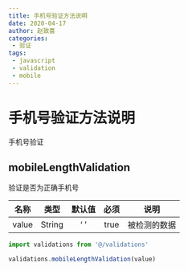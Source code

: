 ```yaml
---
title: 手机号验证方法说明
date: 2020-04-17
author: 赵致喜
categories:
 - 验证
tags:
 - javascript
 - validation
 - mobile
---
```

# 手机号验证方法说明

手机号验证

## mobileLengthValidation

验证是否为正确手机号

| 名称  |  类型  | 默认值 | 必须 |     说明     |
| :---: | :----: | :----: | :--: | :----------: |
| value | String |  ‘ ’   | true | 被检测的数据 |

```js
import validations from '@/validations'

validations.mobileLengthValidation(value)
```
